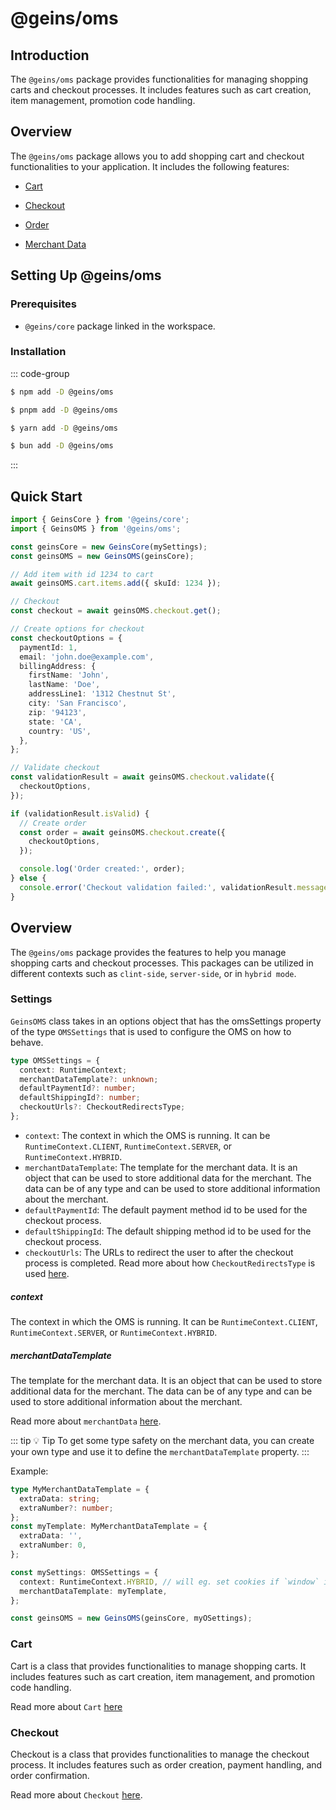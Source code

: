# @geins/oms

## Introduction

The `@geins/oms` package provides functionalities for managing shopping carts and checkout processes. It includes features such as cart creation, item management, promotion code handling.

## Overview

The `@geins/oms` package allows you to add shopping cart and checkout functionalities to your application. It includes the following features:

- [Cart](./cart/index.md)

- [Checkout](./checkout/index.md)

- [Order](./order/index.md)

- [Merchant Data](./merchant-data.md)

## Setting Up @geins/oms

### Prerequisites

- `@geins/core` package linked in the workspace.

### Installation

::: code-group

```sh [npm]
$ npm add -D @geins/oms
```

```sh [pnpm]
$ pnpm add -D @geins/oms
```

```sh [yarn]
$ yarn add -D @geins/oms
```

```sh [bun]
$ bun add -D @geins/oms
```

:::

## Quick Start

```ts
import { GeinsCore } from '@geins/core';
import { GeinsOMS } from '@geins/oms';

const geinsCore = new GeinsCore(mySettings);
const geinsOMS = new GeinsOMS(geinsCore);

// Add item with id 1234 to cart
await geinsOMS.cart.items.add({ skuId: 1234 });

// Checkout
const checkout = await geinsOMS.checkout.get();

// Create options for checkout
const checkoutOptions = {
  paymentId: 1,
  email: 'john.doe@example.com',
  billingAddress: {
    firstName: 'John',
    lastName: 'Doe',
    addressLine1: '1312 Chestnut St',
    city: 'San Francisco',
    zip: '94123',
    state: 'CA',
    country: 'US',
  },
};

// Validate checkout
const validationResult = await geinsOMS.checkout.validate({
  checkoutOptions,
});

if (validationResult.isValid) {
  // Create order
  const order = await geinsOMS.checkout.create({
    checkoutOptions,
  });

  console.log('Order created:', order);
} else {
  console.error('Checkout validation failed:', validationResult.message);
}
```

## Overview

The `@geins/oms` package provides the features to help you manage shopping carts and checkout processes. This packages can be utilized in different contexts such as `clint-side`, `server-side`, or in `hybrid mode`.

### Settings

`GeinsOMS` class takes in an options object that has the omsSettings property of the type `OMSSettings` that is used to configure the OMS on how to behave.

```typescript
type OMSSettings = {
  context: RuntimeContext;
  merchantDataTemplate?: unknown;
  defaultPaymentId?: number;
  defaultShippingId?: number;
  checkoutUrls?: CheckoutRedirectsType;
};
```

- `context`: The context in which the OMS is running. It can be `RuntimeContext.CLIENT`, `RuntimeContext.SERVER`, or `RuntimeContext.HYBRID`.
- `merchantDataTemplate`: The template for the merchant data. It is an object that can be used to store additional data for the merchant. The data can be of any type and can be used to store additional information about the merchant.
- `defaultPaymentId`: The default payment method id to be used for the checkout process.
- `defaultShippingId`: The default shipping method id to be used for the checkout process.
- `checkoutUrls`: The URLs to redirect the user to after the checkout process is completed. Read more about how `CheckoutRedirectsType` is used [here](./checkout/get.md#types).

##### context

The context in which the OMS is running. It can be `RuntimeContext.CLIENT`, `RuntimeContext.SERVER`, or `RuntimeContext.HYBRID`.

##### merchantDataTemplate

The template for the merchant data. It is an object that can be used to store additional data for the merchant. The data can be of any type and can be used to store additional information about the merchant.

Read more about `merchantData` [here](./merchant-data.md).

::: tip :bulb: Tip
To get some type safety on the merchant data, you can create your own type and use it to define the `merchantDataTemplate` property.
:::

Example:

```typescript
type MyMerchantDataTemplate = {
  extraData: string;
  extraNumber?: number;
};
const myTemplate: MyMerchantDataTemplate = {
  extraData: '',
  extraNumber: 0,
};

const mySettings: OMSSettings = {
  context: RuntimeContext.HYBRID, // will eg. set cookies if `window` is available
  merchantDataTemplate: myTemplate,
};

const geinsOMS = new GeinsOMS(geinsCore, myOSettings);
```

### Cart

Cart is a class that provides functionalities to manage shopping carts. It includes features such as cart creation, item management, and promotion code handling.

Read more about `Cart` [here](./cart/index.md)

### Checkout

Checkout is a class that provides functionalities to manage the checkout process. It includes features such as order creation, payment handling, and order confirmation.

Read more about `Checkout` [here](./checkout/index.md).
